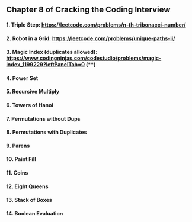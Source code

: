 ## Chapter 8 of Cracking the Coding Interview

#### 1. Triple Step: https://leetcode.com/problems/n-th-tribonacci-number/

#### 2. Robot in a Grid: https://leetcode.com/problems/unique-paths-ii/

#### 3. Magic Index (duplicates allowed): https://www.codingninjas.com/codestudio/problems/magic-index_1199229?leftPanelTab=0 (**)

#### 4. Power Set

#### 5. Recursive Multiply

#### 6. Towers of Hanoi

#### 7. Permutations without Dups

#### 8. Permutations with Duplicates

#### 9. Parens

#### 10. Paint Fill

#### 11. Coins

#### 12. Eight Queens

#### 13. Stack of Boxes

#### 14. Boolean Evaluation
